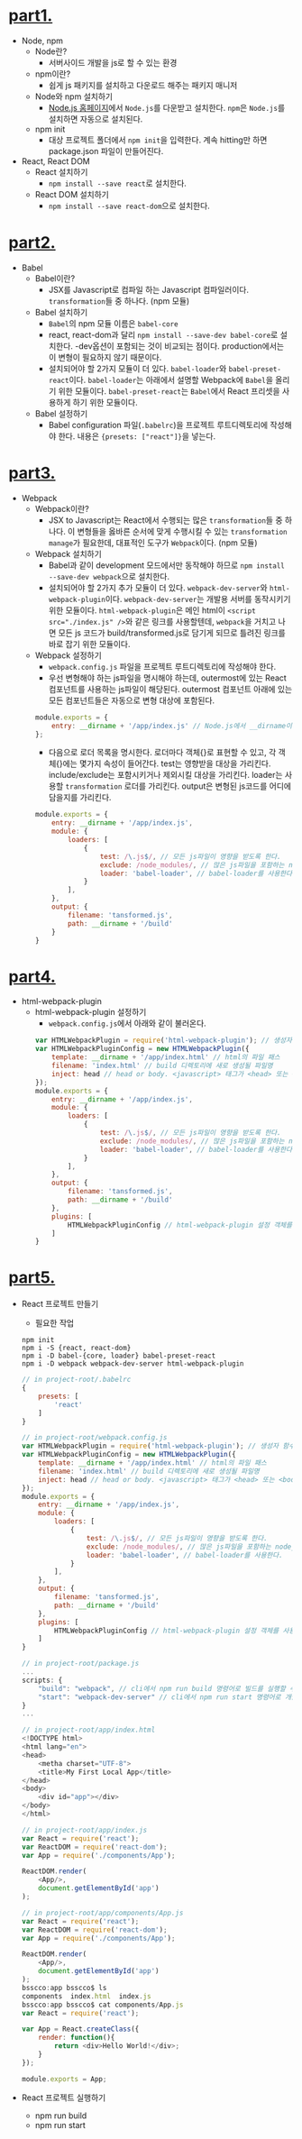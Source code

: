 # [part1.](https://www.codecademy.com/articles/react-setup-i)
- Node, npm
	- Node란?
		- 서버사이드 개발을 js로 할 수 있는 환경
	- npm이란?
		- 쉽게 js 패키지를 설치하고 다운로드 해주는 패키지 매니저
	- Node와 npm 설치하기
		- [Node.js 홈페이지](https://nodejs.org/en/)에서 ```Node.js```를 다운받고 설치한다. ```npm```은 ```Node.js```를 설치하면 자동으로 설치된다.
	- npm init
		- 대상 프로젝트 폴더에서 ```npm init```을 입력한다. 계속 hitting만 하면 package.json 파일이 만들어진다.
- React, React DOM
	- React 설치하기
		- ```npm install --save react```로 설치한다.
	- React DOM 설치하기
		- ```npm install --save react-dom```으로 설치한다.

# [part2.](https://www.codecademy.com/articles/react-setup-ii)
- Babel
	- Babel이란?
		- JSX를 Javascript로 컴파일 하는 Javascript 컴파일러이다. ```transformation```들 중 하나다. (npm 모듈)
	- Babel 설치하기
		- ```Babel```의 npm 모듈 이름은 ```babel-core```
		- react, react-dom과 달리 ```npm install --save-dev babel-core```로 설치한다. -dev옵션이 포함되는 것이 비교되는 점이다. production에서는 이 변형이 필요하지 않기 때문이다.
		- 설치되어야 할 2가지 모듈이 더 있다. ```babel-loader```와 ```babel-preset-react```이다. ```babel-loader```는 아래에서 설명할 Webpack에 ```Babel```을 올리기 위한 모듈이다. ```babel-preset-react```는 ```Babel```에서 React 프리셋을 사용하게 하기 위한 모듈이다.
	- Babel 설정하기
		- Babel configuration 파일(```.babelrc```)을 프로젝트 루트디렉토리에 작성해야 한다. 내용은 ```{presets: ["react"]}```을 넣는다.
	
# [part3.](https://www.codecademy.com/articles/react-setup-iii)
- Webpack
	- Webpack이란?
		- JSX to Javascript는 React에서 수행되는 많은 ```transformation```들 중 하나다. 이 변형들을 옳바른 순서에 맞게 수행시킬 수 있는 ```transformation manage```가 필요한데, 대표적인 도구가 ```Webpack```이다. (npm 모듈)
	- Webpack 설치하기
		- Babel과 같이 development 모드에서만 동작해야 하므로 ```npm install --save-dev webpack```으로 설치한다.
		- 설치되어야 할 2가지 추가 모듈이 더 있다. ```webpack-dev-server```와 ```html-webpack-plugin```이다. ```webpack-dev-server```는 개발용 서버를 동작시키기 위한 모듈이다. ```html-webpack-plugin```은 메인 html이 ```<script src="./index.js" />```와 같은 링크를 사용할텐데, ```webpack```을 거치고 나면 모든 js 코드가 build/transformed.js로 담기게 되므로 틀려진 링크를 바로 잡기 위한 모듈이다.
	- Webpack 설정하기
		- ```webpack.config.js``` 파일을 프로젝트 루트디렉토리에 작성해야 한다.
		- 우선 변형해야 하는 js파일을 명시해야 하는데, outermost에 있는 React 컴포넌트를 사용하는 js파일이 해당된다. outermost 컴포넌트 아래에 있는 모든 컴포넌트들은 자동으로 변형 대상에 포함된다.
		```javascript 
		module.exports = {
			entry: __dirname + '/app/index.js' // Node.js에서 __dirname이란 현재 실행 중인 파일을 의미한다.	
		};
		```
		- 다음으로 로더 목록을 명시한다. 로더마다 객체{}로 표현할 수 있고, 각 객체{}에는 몇가지 속성이 들어간다. test는 영향받을 대상을 가리킨다. include/exclude는 포함시키거나 제외시킬 대상을 가리킨다. loader는 사용할 ```transformation``` 로더를 가리킨다. output은 변형된 js코드를 어디에 담을지를 가리킨다.
		```javascript
		module.exports = {
			entry: __dirname + '/app/index.js',
			module: {
				loaders: [
					{
						test: /\.js$/, // 모든 js파일이 영향을 받도록 한다.
						exclude: /node_modules/, // 많은 js파일을 포함하는 node_modules 디렉토리는 제외한다.
						loader: 'babel-loader', // babel-loader를 사용한다.
					}
				],
			},
			output: {
				filename: 'tansformed.js',
				path: __dirname + '/build'
			}
		}
		```
		
# [part4.](https://www.codecademy.com/articles/react-setup-iv)
- html-webpack-plugin
	- html-webpack-plugin 설정하기
		- ```webpack.config.js```에서 아래와 같이 불러온다.
		```javascript
		var HTMLWebpackPlugin = require('html-webpack-plugin'); // 생성자 함수
		var HTMLWebpackPluginConfig = new HTMLWebpackPlugin({
			template: __dirname + '/app/index.html' // html의 파일 패스
			filename: 'index.html' // build 디렉토리에 새로 생성될 파일명
			inject: head // head or body. <javascript> 태그가 <head> 또는 <body> 둘 중 하나에 있을 것이기 때문에 상황에 맞게 적는다.
		});
		module.exports = {
			entry: __dirname + '/app/index.js',
			module: {
				loaders: [
					{
						test: /\.js$/, // 모든 js파일이 영향을 받도록 한다.
						exclude: /node_modules/, // 많은 js파일을 포함하는 node_modules 디렉토리는 제외한다.
						loader: 'babel-loader', // babel-loader를 사용한다.
					}
				],
			},
			output: {
				filename: 'tansformed.js',
				path: __dirname + '/build'
			},
			plugins: [
				HTMLWebpackPluginConfig // html-webpack-plugin 설정 객체를 사용한다.
			]
		}
		```

# [part5.](https://www.codecademy.com/articles/react-setup-v)
- React 프로젝트 만들기
	- 필요한 작업
	```cli
	npm init
	npm i -S {react, react-dom}
	npm i -D babel-{core, loader} babel-preset-react
	npm i -D webpack webpack-dev-server html-webpack-plugin
	```
	```javascript
	// in project-root/.babelrc
	{
		presets: [
			'react'
		]
	}
	```
	```javascript
	// in project-root/webpack.config.js
	var HTMLWebpackPlugin = require('html-webpack-plugin'); // 생성자 함수
	var HTMLWebpackPluginConfig = new HTMLWebpackPlugin({
		template: __dirname + '/app/index.html' // html의 파일 패스
		filename: 'index.html' // build 디렉토리에 새로 생성될 파일명
		inject: head // head or body. <javascript> 태그가 <head> 또는 <body> 둘 중 하나에 있을 것이기 때문에 상황에 맞게 적는다.
	});
	module.exports = {
		entry: __dirname + '/app/index.js',
		module: {
			loaders: [
				{
					test: /\.js$/, // 모든 js파일이 영향을 받도록 한다.
					exclude: /node_modules/, // 많은 js파일을 포함하는 node_modules 디렉토리는 제외한다.
					loader: 'babel-loader', // babel-loader를 사용한다.
				}
			],
		},
		output: {
			filename: 'tansformed.js',
			path: __dirname + '/build'
		},
		plugins: [
			HTMLWebpackPluginConfig // html-webpack-plugin 설정 객체를 사용한다.
		]
	}
	```
	```javascript
	// in project-root/package.js
	...
	scripts: {
		"build": "webpack", // cli에서 npm run build 명령어로 빌드를 실행할 수 있다.
		"start": "webpack-dev-server" // cli에서 npm run start 명령어로 개발서버를 실행할 수 있다.
	}
	...
	```
	```javascript
	// in project-root/app/index.html
	<!DOCTYPE html>
	<html lang="en">
	<head>
		<metha charset="UTF-8">
		<title>My First Local App</title>
	</head>
	<body>
		<div id="app"></div>
	</body>
	</html>
	```
	```javascript	
	// in project-root/app/index.js
	var React = require('react');
	var ReactDOM = require('react-dom');
	var App = require('./components/App');

	ReactDOM.render(
		<App/>,
		document.getElementById('app')
	);
	```
	```javascript	
	// in project-root/app/components/App.js
	var React = require('react');
	var ReactDOM = require('react-dom');
	var App = require('./components/App');

	ReactDOM.render(
		<App/>,
		document.getElementById('app')
	);
	bsscco:app bsscco$ ls
	components	index.html	index.js
	bsscco:app bsscco$ cat components/App.js 
	var React = require('react');

	var App = React.createClass({
		render: function(){
			return <div>Hello World!</div>;
		}
	});

	module.exports = App;
	```
	
- React 프로젝트 실행하기
	- npm run build
	- npm run start

